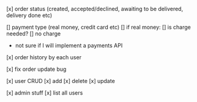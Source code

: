 [x] order status (created, accepted/declined, awaiting to be delivered, delivery done etc)

[] payment type (real money, credit card etc)
  [] if real money: 
    [] is charge needed? 
    [] no charge
  * not sure if I will implement a payments API

[x] order history by each user

[x] fix order update bug

[x] user CRUD
  [x] add 
  [x] delete
  [x] update

[x] admin stuff
  [x] list all users 